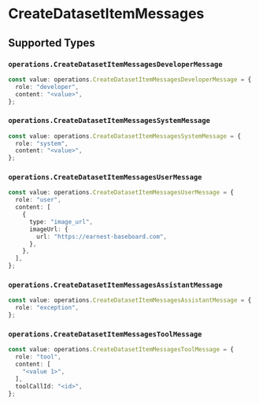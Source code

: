 # CreateDatasetItemMessages


## Supported Types

### `operations.CreateDatasetItemMessagesDeveloperMessage`

```typescript
const value: operations.CreateDatasetItemMessagesDeveloperMessage = {
  role: "developer",
  content: "<value>",
};
```

### `operations.CreateDatasetItemMessagesSystemMessage`

```typescript
const value: operations.CreateDatasetItemMessagesSystemMessage = {
  role: "system",
  content: "<value>",
};
```

### `operations.CreateDatasetItemMessagesUserMessage`

```typescript
const value: operations.CreateDatasetItemMessagesUserMessage = {
  role: "user",
  content: [
    {
      type: "image_url",
      imageUrl: {
        url: "https://earnest-baseboard.com",
      },
    },
  ],
};
```

### `operations.CreateDatasetItemMessagesAssistantMessage`

```typescript
const value: operations.CreateDatasetItemMessagesAssistantMessage = {
  role: "exception",
};
```

### `operations.CreateDatasetItemMessagesToolMessage`

```typescript
const value: operations.CreateDatasetItemMessagesToolMessage = {
  role: "tool",
  content: [
    "<value 1>",
  ],
  toolCallId: "<id>",
};
```


